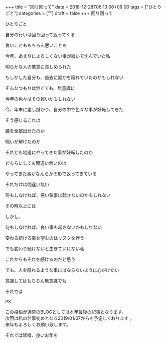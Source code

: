 +++
title = "回り回って"
date = 2018-12-28T06:13:06+09:00
tags = ["ひとりごと"]
categories = [""]
draft = false
+++
回り回って

ひとりごと

自分の行いは回り回って返ってくる

良いことももちろん悪いことも

今年、あまりによろしくない事が続いて沈んでいた私

明らかな人の悪意に苦しめられた

もしかした自分も、過去に誰かを陥れていたのかもしれない

そんなつもりは無くても、無意識に

今年の色々はその報いかもしれない

今、年末に差し掛かり、自分の中で色々な事が好転してきた

そう感じるこれは

膿を全部出せたのか

呪いが解けたのか

それとも地道にやってきた事が好転したのか

どちらにしても間違い無いのは

やってきた事がなんらかの形で返ってきている

それだけは間違い無い

何もしなければ、悪い気事は起きないのかもしれない

その時以上には

しかし、

何もしなければ、良い事も起きないかもしれない

変わる続ける事を望むのはリスクを伴う

でも変わり続けないと生きていけない私

これからもそれを続けるのだと思う

でも、人を陥れるような事にはならないように心がけたい

意識してはもちろん無意識でも

それでは

PS

この投稿が通常のBLOGとしては本年最後の記事となります。  
次回は私の仕事初めとなる2019/01/07からを予定しております 。  
来年もよろしくお願い致します。　

それでは皆様、良いお年を
